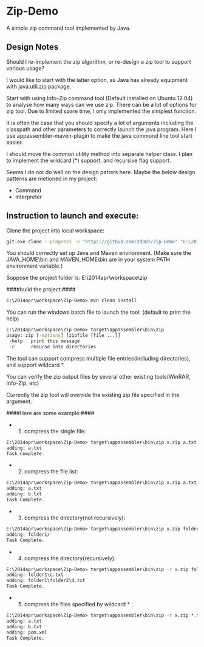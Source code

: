 Zip-Demo
========

A simple zip command tool implemented by Java.

Design Notes
----
Should I re-implement the zip algorithm, or re-design a zip tool to support various usage?

I would like to start with the latter option, as Java has already equipment with java.util.zip package.

Start with using Info-Zip command tool (Default installed on Ubuntu 12.04) to analyse how many ways can we use zip. There can be a lot of options for zip tool. Due to limited spare time, I only implemented the simplest function.

It is often the case that you should specify a lot of arguments including the classpath and other parameters to correctly launch the java program. Here I use appassembler-maven-plugin to make the java commond line tool start easier.

I should move the common utility method into separate helper class. I plan to implement the wildcard (*) support, and recursive flag support.

Seems I do not do well on the design patters here. Maybe the below design patterns are metioned in my project:
* Command
* Interpreter

Instruction to launch and execute:
--
Clone the project into local workspace:
```bat
git.exe clone --progress -v "https://github.com/zd987/Zip-Demo" "E:\2014apr\workspace\Zip-Demo"
```
You should correctly set up Java and Maven envrionment. (Make sure the JAVA_HOME\bin and MAVEN_HOME\bin are in your system PATH environment variable.)

Suppose the project folder is: E:\2014apr\workspace\zip

####build the project:####
```bat
E:\2014apr\workspace\Zip-Demo> mvn clean install
```
You can run the windows batch file to launch the tool: (default to print the help)
```bat
E:\2014apr\workspace\Zip-Demo> target\appassembler\bin\zip
usage: zip [-options] [zipfile [file ...]]
 -help   print this message
 -r      recurse into directories
```
The tool can support compress multiple file entries(including directories), and support wildcard *.

You can verify the zip output files by several other existing tools(WinRAR, Info-Zip, etc)

Currently the zip tool will override the existing zip file specified in the argument.

####Here are some example:####
 * 1. compress the single file:
```bat
E:\2014apr\workspace\Zip-Demo> target\appassembler\bin\zip x.zip a.txt
adding: a.txt
Task Complete.
```
 * 2. compress the file list:
```bat
E:\2014apr\workspace\Zip-Demo> target\appassembler\bin\zip x.zip a.txt b.txt
adding: a.txt
adding: b.txt
Task Complete.
```
 * 3. compress the directory(not recursively):
```bat
E:\2014apr\workspace\Zip-Demo> target\appassembler\bin\zip x.zip folder1
adding: folder1/
Task Complete.
```
 * 4. compress the directory(recursively):
```bat
E:\2014apr\workspace\Zip-Demo> target\appassembler\bin\zip -r x.zip folder1
adding: folder1\c.txt
adding: folder1\folder2\d.txt
Task Complete.
```
 * 5. compress the files specified by wildcard * :
```bat
E:\2014apr\workspace\Zip-Demo> target\appassembler\bin\zip -r x.zip *.txt *.xml
adding: a.txt
adding: b.txt
adding: pom.xml
Task Complete.
```
